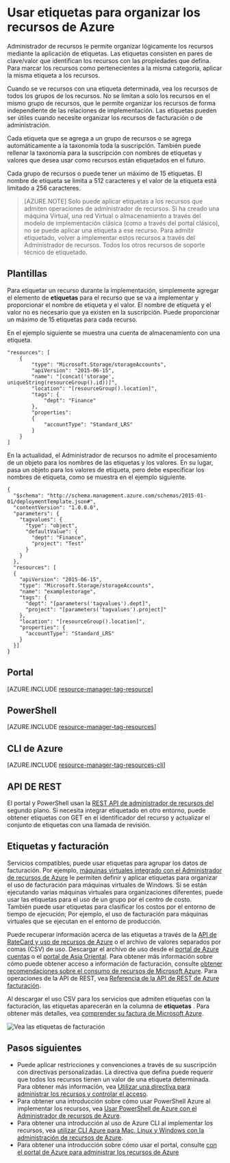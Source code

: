 <properties
    pageTitle="Usar etiquetas para organizar los recursos de Azure | Microsoft Azure"
    description="Muestra cómo aplicar etiquetas para organizar los recursos para facturación y administrar."
    services="azure-resource-manager"
    documentationCenter=""
    authors="tfitzmac"
    manager="timlt"
    editor="tysonn"/>

<tags
    ms.service="azure-resource-manager"
    ms.workload="multiple"
    ms.tgt_pltfrm="AzurePortal"
    ms.devlang="na"
    ms.topic="article"
    ms.date="10/08/2016"
    ms.author="tomfitz"/>


# <a name="using-tags-to-organize-your-azure-resources"></a>Usar etiquetas para organizar los recursos de Azure

Administrador de recursos le permite organizar lógicamente los recursos mediante la aplicación de etiquetas. Las etiquetas consisten en pares de clave/valor que identifican los recursos con las propiedades que defina. Para marcar los recursos como pertenecientes a la misma categoría, aplicar la misma etiqueta a los recursos.

Cuando se ve recursos con una etiqueta determinada, vea los recursos de todos los grupos de los recursos. No se limitan a solo los recursos en el mismo grupo de recursos, que le permite organizar los recursos de forma independiente de las relaciones de implementación. Las etiquetas pueden ser útiles cuando necesite organizar los recursos de facturación o de administración.

Cada etiqueta que se agrega a un grupo de recursos o se agrega automáticamente a la taxonomía toda la suscripción. También puede rellenar la taxonomía para la suscripción con nombres de etiquetas y valores que desea usar como recursos están etiquetados en el futuro.

Cada grupo de recursos o puede tener un máximo de 15 etiquetas. El nombre de etiqueta se limita a 512 caracteres y el valor de la etiqueta está limitado a 256 caracteres.

> [AZURE.NOTE] Solo puede aplicar etiquetas a los recursos que admiten operaciones de administrador de recursos. Si ha creado una máquina Virtual, una red Virtual o almacenamiento a través del modelo de implementación clásica (como a través del portal clásico), no se puede aplicar una etiqueta a ese recurso. Para admitir etiquetado, volver a implementar estos recursos a través del Administrador de recursos. Todos los otros recursos de soporte técnico de etiquetado.

## <a name="templates"></a>Plantillas

Para etiquetar un recurso durante la implementación, simplemente agregar el elemento de **etiquetas** para el recurso que se va a implementar y proporcionar el nombre de etiqueta y el valor. El nombre de etiqueta y el valor no es necesario que ya existen en la suscripción. Puede proporcionar un máximo de 15 etiquetas para cada recurso.

En el ejemplo siguiente se muestra una cuenta de almacenamiento con una etiqueta.

    "resources": [
        {
            "type": "Microsoft.Storage/storageAccounts",
            "apiVersion": "2015-06-15",
            "name": "[concat('storage', uniqueString(resourceGroup().id))]",
            "location": "[resourceGroup().location]",
            "tags": {
                "dept": "Finance"
            },
            "properties": 
            {
                "accountType": "Standard_LRS"
            }
        }
    ]

En la actualidad, el Administrador de recursos no admite el procesamiento de un objeto para los nombres de las etiquetas y los valores. En su lugar, pasa un objeto para los valores de etiqueta, pero debe especificar los nombres de etiqueta, como se muestra en el ejemplo siguiente.

    {
      "$schema": "http://schema.management.azure.com/schemas/2015-01-01/deploymentTemplate.json#",
      "contentVersion": "1.0.0.0",
      "parameters": {
        "tagvalues": {
          "type": "object",
          "defaultValue": {
            "dept": "Finance",
            "project": "Test"
          }
        }
      },
      "resources": [
      {
        "apiVersion": "2015-06-15",
        "type": "Microsoft.Storage/storageAccounts",
        "name": "examplestorage",
        "tags": {
          "dept": "[parameters('tagvalues').dept]",
          "project": "[parameters('tagvalues').project]"
        },
        "location": "[resourceGroup().location]",
        "properties": {
          "accountType": "Standard_LRS"
        }
      }]
    }


## <a name="portal"></a>Portal

[AZURE.INCLUDE [resource-manager-tag-resource](../includes/resource-manager-tag-resources.md)]

## <a name="powershell"></a>PowerShell

[AZURE.INCLUDE [resource-manager-tag-resources](../includes/resource-manager-tag-resources-powershell.md)]

## <a name="azure-cli"></a>CLI de Azure

[AZURE.INCLUDE [resource-manager-tag-resources-cli](../includes/resource-manager-tag-resources-cli.md)]

## <a name="rest-api"></a>API DE REST

El portal y PowerShell usan la [REST API de administrador de recursos del](https://msdn.microsoft.com/library/azure/dn848368.aspx) segundo plano. Si necesita integrar etiquetado en otro entorno, puede obtener etiquetas con GET en el identificador del recurso y actualizar el conjunto de etiquetas con una llamada de revisión.


## <a name="tags-and-billing"></a>Etiquetas y facturación

Servicios compatibles, puede usar etiquetas para agrupar los datos de facturación. Por ejemplo, [máquinas virtuales integrado con el Administrador de recursos de Azure](./virtual-machines/virtual-machines-windows-compare-deployment-models.md) le permiten definir y aplicar etiquetas para organizar el uso de facturación para máquinas virtuales de Windows. Si se están ejecutando varias máquinas virtuales para organizaciones diferentes, puede usar las etiquetas para el uso de un grupo por el centro de costo.  
También puede usar etiquetas para clasificar los costos por el entorno de tiempo de ejecución; Por ejemplo, el uso de facturación para máquinas virtuales que se ejecutan en el entorno de producción.

Puede recuperar información acerca de las etiquetas a través de la [API de RateCard y uso de recursos de Azure](billing-usage-rate-card-overview.md) o el archivo de valores separados por comas (CSV) de uso. Descargar el archivo de uso desde el [portal de Azure cuentas](https://account.windowsazure.com/) o el [portal de Asia Oriental](https://ea.azure.com). Para obtener más información sobre cómo puede obtener acceso a información de facturación, consulte [obtener recomendaciones sobre el consumo de recursos de Microsoft Azure](billing-usage-rate-card-overview.md). Para operaciones de la API de REST, vea [Referencia de la API de REST de Azure facturación](https://msdn.microsoft.com/library/azure/1ea5b323-54bb-423d-916f-190de96c6a3c).

Al descargar el uso CSV para los servicios que admiten etiquetas con la facturación, las etiquetas aparecerán en la columna de **etiquetas** . Para obtener más detalles, vea [comprender su factura de Microsoft Azure](billing/billing-understand-your-bill.md).

![Vea las etiquetas de facturación](./media/resource-group-using-tags/billing_csv.png)

## <a name="next-steps"></a>Pasos siguientes

- Puede aplicar restricciones y convenciones a través de su suscripción con directivas personalizadas. La directiva que defina puede requerir que todos los recursos tienen un valor de una etiqueta determinada. Para obtener más información, vea [Utilizar una directiva para administrar los recursos y controlar el acceso](resource-manager-policy.md).
- Para obtener una introducción sobre cómo usar PowerShell Azure al implementar los recursos, vea [Usar PowerShell de Azure con el Administrador de recursos de Azure](./powershell-azure-resource-manager.md).
- Para obtener una introducción al uso de Azure CLI al implementar los recursos, vea [utilizar CLI Azure para Mac, Linux y Windows con la administración de recursos de Azure](./xplat-cli-azure-resource-manager.md).
- Para obtener una introducción sobre cómo usar el portal, consulte [con el portal de Azure para administrar los recursos de Azure](./azure-portal/resource-group-portal.md)  
